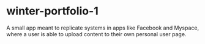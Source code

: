# winter-portfolio-1
A small app meant to replicate systems in apps like Facebook and Myspace, where a user is able to upload content to their own personal user page.

